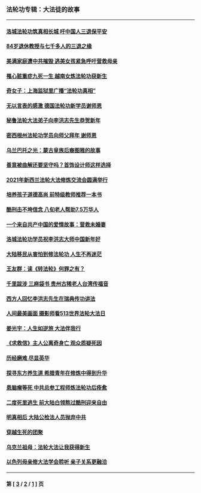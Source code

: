 ### 法轮功专辑：大法徒的故事
---
#### [洛城法轮功筑真相长城 吁中国人三退保平安](../../pages/nf1147481/n13892471.md?04030430) 
#### [84岁退休教授与七千多人的三退之缘](../../pages/nf1147481/n13796650.md?04030430) 
#### [美满家庭遭中共摧毁 逃美女孩紧急呼吁营救母亲](../../pages/nf1147481/n13792859.md?04030430) 
#### [罹心脏重症九死一生 越南女炼法轮功获新生](../../pages/nf1147481/n13732766.md?04030430) 
#### [奇女子：上海监狱里广播“法轮功真相”](../../pages/nf1147481/n13726443.md?04030430) 
#### [无以言表的感激 德国法轮功新学员谢师恩](../../pages/nf1147481/n13543790.md?04030430) 
#### [秘鲁法轮大法弟子向李洪志先生恭贺新年](../../pages/nf1147481/n13540182.md?04030430) 
#### [密西根州法轮功学员向师父拜年 谢师恩](../../pages/nf1147481/n13538183.md?04030430) 
#### [乌兰巴托之光：蒙古皇族后裔图雅的故事](../../pages/nf1147481/n13155759.md?04030430) 
#### [善意被曲解还要坚守吗？首饰设计师这样选择](../../pages/nf1147481/n13077575.md?04030430) 
#### [2021年新西兰法轮大法修炼交流会圆满举行](../../pages/nf1147481/n13033149.md?04030430) 
#### [培养孩子道德高尚 前特级教师推荐一本书](../../pages/nf1147481/n12938640.md?04030430) 
#### [酷刑击不垮信念 八旬老人帮助7.5万华人](../../pages/nf1147481/n12880712.md?04030430) 
#### [一个来自共产中国的爱情故事：营救未婚妻](../../pages/nf1147481/n12778386.md?04030430) 
#### [洛城法轮功学员祝李洪志大师中国新年好](../../pages/nf1147481/n12724685.md?04030430) 
#### [大陆移民从害怕到修法轮功 人生不再迷茫](../../pages/nf1147481/n12414325.md?04030430) 
#### [王友群：读《转法轮》何罪之有？](../../pages/nf1147481/n12408647.md?04030430) 
#### [千里跋涉 三麻袋书 贵州古稀老人台湾传福音](../../pages/nf1147481/n12198750.md?04030430) 
#### [西方人回忆李洪志先生在瑞典传功讲法](../../pages/nf1147481/n12099607.md?04030430) 
#### [人间最美画面 摄影师看513世界法轮大法日](../../pages/nf1147481/n12094118.md?04030430) 
#### [姜光宇：人生如逆旅 大法伴我行](../../pages/nf1147481/n12088664.md?04030430) 
#### [《求救信》主人公离奇身亡 观众质疑死因](../../pages/nf1147481/n11845215.md?04030430) 
#### [历经磨难 尽显英华](../../pages/nf1147481/n11723297.md?04030430) 
#### [探寻东方养生道 希腊青年在修炼中得到升华](../../pages/nf1147481/n11494502.md?04030430) 
#### [患脑瘤等死 中共总参工程师炼法轮功后痊愈](../../pages/nf1147481/n11466682.md?04030430) 
#### [二度死里逃生 前大陆白领熬过酷刑迎来自由](../../pages/nf1147481/n11368594.md?04030430) 
#### [明真相后 大陆公检法人员抛弃中共](../../pages/nf1147481/n11358618.md?04030430) 
#### [穿越生死的团聚](../../pages/nf1147481/n11258922.md?04030430) 
#### [乌克兰祖母：法轮大法让我获得新生](../../pages/nf1147481/n11269457.md?04030430) 
#### [以色列母亲修大法学会聆听 亲子关系更融洽](../../pages/nf1147481/n11268195.md?04030430) 

---
#### 第 [ [3](./3.md?04030430) / [2](./2.md?04030430) / [1](./1.md?04030430) ] 页
